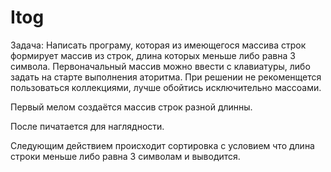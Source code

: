 # Itog
Задача: Написать програму, которая из имеющегося массива строк формирует массив из строк, длина которых 
меньше либо равна З символа. Первоначальный массив можно ввести с клавиатуры, либо задать на старте 
выполнения аторитма. При решении не рекоменщется пользоваться коллекциями, лучше обойтись 
исключительно массоами.

Первый мелом создаётся массив строк разной длинны.

После пичатается для наглядности.

Следующим действием происходит сортировка с условием что длина строки меньше либо равна З символам и выводится.
